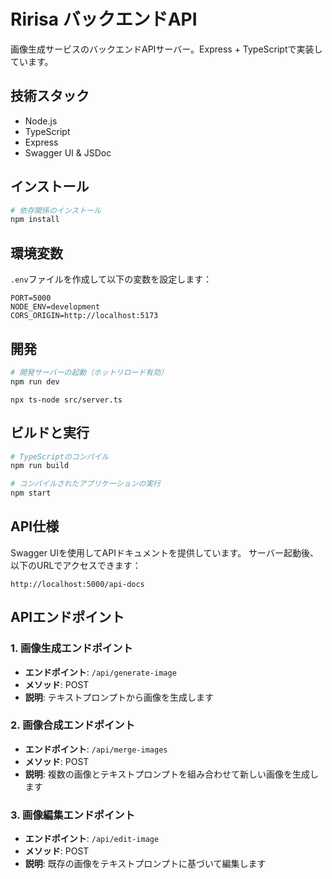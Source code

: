# Ririsa バックエンドAPI

画像生成サービスのバックエンドAPIサーバー。Express + TypeScriptで実装しています。

## 技術スタック

- Node.js
- TypeScript
- Express
- Swagger UI & JSDoc

## インストール

```bash
# 依存関係のインストール
npm install
```

## 環境変数

`.env`ファイルを作成して以下の変数を設定します：

```
PORT=5000
NODE_ENV=development
CORS_ORIGIN=http://localhost:5173
```

## 開発

```bash
# 開発サーバーの起動（ホットリロード有効）
npm run dev
```

```
npx ts-node src/server.ts

```

## ビルドと実行

```bash
# TypeScriptのコンパイル
npm run build

# コンパイルされたアプリケーションの実行
npm start
```

## API仕様

Swagger UIを使用してAPIドキュメントを提供しています。
サーバー起動後、以下のURLでアクセスできます：

```
http://localhost:5000/api-docs
```

## APIエンドポイント

### 1. 画像生成エンドポイント

- **エンドポイント**: `/api/generate-image`
- **メソッド**: POST
- **説明**: テキストプロンプトから画像を生成します

### 2. 画像合成エンドポイント

- **エンドポイント**: `/api/merge-images`
- **メソッド**: POST
- **説明**: 複数の画像とテキストプロンプトを組み合わせて新しい画像を生成します

### 3. 画像編集エンドポイント

- **エンドポイント**: `/api/edit-image`
- **メソッド**: POST
- **説明**: 既存の画像をテキストプロンプトに基づいて編集します
